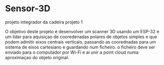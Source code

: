 # Sensor-3D
projeto integrador da cadeira projeto 1

O objetivo deste projeto é desenvolver um scanner 3D usando um ESP-32 e um lidar para aquisiçao de cooredenadas polares de objetos simples e que podem admitir eixos centrais verticais, passando as coorednadas para um sistema de eixos cartesiano e guardando num ficheiro. o ficheiro deve ser enviado para o computador por Wi-Fi e aí unir a point cloud numa aproximaçao do objeto original.

